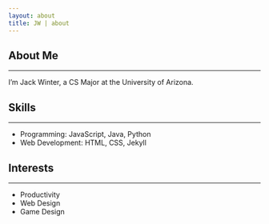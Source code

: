 ```yaml
---
layout: about
title: JW | about
---
```

## About Me
-----
I’m Jack Winter, a CS Major at the University of Arizona. 

## Skills
-----
- Programming: JavaScript, Java, Python
- Web Development: HTML, CSS, Jekyll

## Interests
-----
- Productivity
- Web Design
- Game Design